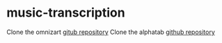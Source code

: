 # music-transcription
Clone the omnizart [gitub repository](https://github.com/Music-and-Culture-Technology-Lab/omnizart)
Clone the alphatab [github repository](https://github.com/CoderLine/alphaTab)
